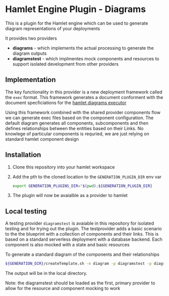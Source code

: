 # Hamlet Engine Plugin - Diagrams

This is a plugin for the Hamlet engine which can be used to generate diagram representations of your deployments

It provides two providers

- **diagrams** - which implements the actual processing to generate the diagram outputs
- **diagramstest** - which implmentes mock components and resources to support isolated development from other providers

## Implementation

The key functionality in this provider is a new deployment framework called the `exec` format. This framework generates a document conforment with the document specficiations for the [hamlet diagrams executor](https://github.com/hamlet-io/executor-diagrams/)

Using this framework combined with the shared provider components flow we can generate exec files based on the component configuration. The default diagram generates all components, subcomponents and then defines relationships between the entities based on their Links. No knowlege of particular components is requried, we are just relying on standard hamlet component design


## Installation

1. Clone this repository into your hamlet workspace
2. Add the pth to the cloned location to the `GENERATION_PLUGIN_DIR` env var

    ```bash
    export GENERATION_PLUGINS_DIR="$(pwd);${GENERATION_PLUGIN_DIR}
    ```

3. The plugin will now be avaialble as a provider to hamlet

## Local testing

A testing provider `diagramstest` is avaiable in this repository for isolated testing and for trying out the plugin. The testprovider adds a basic scenario to the the blueprint with a collection of components and their links. This is based on a standard serverless deployment with a database backend. Each component is also mocked with a state and basic resources

To generate a standard diagram of the components and their relationships

```bash
${GENERATION_DIR}/createTemplate.sh -e diagram -p diagramstest -p diagrams -o ./ -i mock
```

The output will be in the local directory.

Note: the diagramstest should be loaded as the first, primary provider to allow for the resource and component mocking to work
